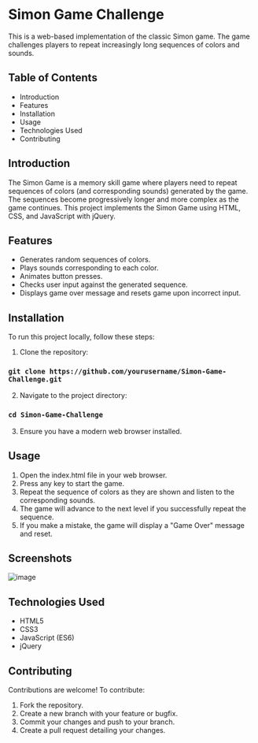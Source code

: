 # Simon Game Challenge
This is a web-based implementation of the classic Simon game. The game challenges players to repeat increasingly long sequences of colors and sounds.

## Table of Contents
- Introduction
- Features
- Installation
- Usage
- Technologies Used
- Contributing

## Introduction
The Simon Game is a memory skill game where players need to repeat sequences of colors (and corresponding sounds) generated by the game. The sequences become progressively longer and more complex as the game continues. This project implements the Simon Game using HTML, CSS, and JavaScript with jQuery.

## Features
- Generates random sequences of colors.
- Plays sounds corresponding to each color.
- Animates button presses.
- Checks user input against the generated sequence.
- Displays game over message and resets game upon incorrect input.
## Installation
To run this project locally, follow these steps:

1. Clone the repository:


### `git clone https://github.com/yourusername/Simon-Game-Challenge.git`
2. Navigate to the project directory:


### `cd Simon-Game-Challenge`
3. Ensure you have a modern web browser installed.

## Usage
1. Open the index.html file in your web browser.
2. Press any key to start the game.
3. Repeat the sequence of colors as they are shown and listen to the corresponding sounds.
4. The game will advance to the next level if you successfully repeat the sequence.
5. If you make a mistake, the game will display a "Game Over" message and reset.
## Screenshots
![image](https://github.com/Sameer-Kadu/Simon-Game-Challenge/assets/115989281/64c224e0-4c1d-4304-8452-c2fa82e183e0)

     
## Technologies Used
- HTML5
- CSS3
- JavaScript (ES6)
- jQuery
## Contributing
Contributions are welcome! To contribute:

1. Fork the repository.
2. Create a new branch with your feature or bugfix.
3. Commit your changes and push to your branch.
4. Create a pull request detailing your changes.
